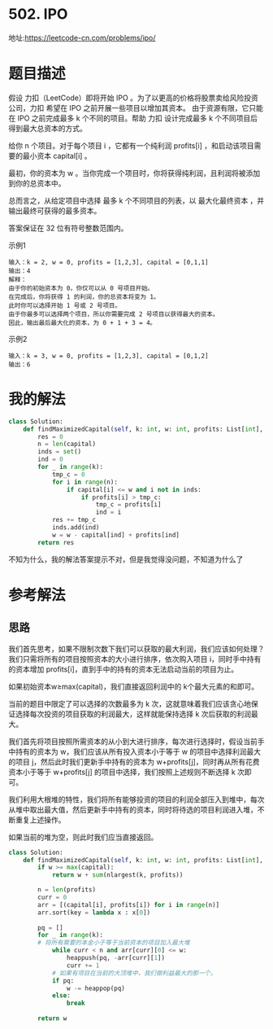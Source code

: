 # 502. IPO
地址:https://leetcode-cn.com/problems/ipo/

# 题目描述
假设 力扣（LeetCode）即将开始 IPO 。为了以更高的价格将股票卖给风险投资公司，力扣 希望在 IPO 之前开展一些项目以增加其资本。 由于资源有限，它只能在 IPO 之前完成最多 k 个不同的项目。帮助 力扣 设计完成最多 k 个不同项目后得到最大总资本的方式。

给你 n 个项目。对于每个项目 i ，它都有一个纯利润 profits[i] ，和启动该项目需要的最小资本 capital[i] 。

最初，你的资本为 w 。当你完成一个项目时，你将获得纯利润，且利润将被添加到你的总资本中。

总而言之，从给定项目中选择 最多 k 个不同项目的列表，以 最大化最终资本 ，并输出最终可获得的最多资本。

答案保证在 32 位有符号整数范围内。

示例1
```
输入：k = 2, w = 0, profits = [1,2,3], capital = [0,1,1]
输出：4
解释：
由于你的初始资本为 0，你仅可以从 0 号项目开始。
在完成后，你将获得 1 的利润，你的总资本将变为 1。
此时你可以选择开始 1 号或 2 号项目。
由于你最多可以选择两个项目，所以你需要完成 2 号项目以获得最大的资本。
因此，输出最后最大化的资本，为 0 + 1 + 3 = 4。

```



示例2
```
输入：k = 3, w = 0, profits = [1,2,3], capital = [0,1,2]
输出：6

```
# 我的解法
```python
class Solution:
    def findMaximizedCapital(self, k: int, w: int, profits: List[int], capital: List[int]) -> int:
        res = 0
        n = len(capital)
        inds = set()
        ind = 0
        for _ in range(k):
            tmp_c = 0
            for i in range(n):
                if capital[i] <= w and i not in inds:
                    if profits[i] > tmp_c:
                        tmp_c = profits[i]
                        ind = i
            res += tmp_c
            inds.add(ind)
            w = w - capital[ind] + profits[ind]
        return res


```
不知为什么，我的解法答案提示不对，但是我觉得没问题，不知道为什么了

# 参考解法
## 思路

我们首先思考，如果不限制次数下我们可以获取的最大利润，我们应该如何处理？我们只需将所有的项目按照资本的大小进行排序，依次购入项目 i，同时手中持有的资本增加 profits[i]，直到手中的持有的资本无法启动当前的项目为止。

如果初始资本w≥max(capital)，我们直接返回利润中的 k个最大元素的和即可。

当前的题目中限定了可以选择的次数最多为 k 次，这就意味着我们应该贪心地保证选择每次投资的项目获取的利润最大，这样就能保持选择 k 次后获取的利润最大。

我们首先将项目按照所需资本的从小到大进行排序，每次进行选择时，假设当前手中持有的资本为 w，我们应该从所有投入资本小于等于 w 的项目中选择利润最大的项目 j，然后此时我们更新手中持有的资本为 w+profits[j]，同时再从所有花费资本小于等于 w+profits[j] 的项目中选择，我们按照上述规则不断选择 k 次即可。

我们利用大根堆的特性，我们将所有能够投资的项目的利润全部压入到堆中，每次从堆中取出最大值，然后更新手中持有的资本，同时将待选的项目利润进入堆，不断重复上述操作。

如果当前的堆为空，则此时我们应当直接返回。

```python
class Solution:
    def findMaximizedCapital(self, k: int, w: int, profits: List[int], capital: List[int]) -> int:
        if w >= max(capital):
            return w + sum(nlargest(k, profits))

        n = len(profits)
        curr = 0
        arr = [(capital[i], profits[i]) for i in range(n)]
        arr.sort(key = lambda x : x[0])
        
        pq = []
        for _ in range(k):
        # 将所有需要的本金小于等于当前资本的项目加入最大堆
            while curr < n and arr[curr][0] <= w:
                heappush(pq, -arr[curr][1])
                curr += 1
            # 如果有项目在当前的大顶堆中，我们做利益最大的那一个。
            if pq:
                w -= heappop(pq)
            else:
                break
        
        return w

```
